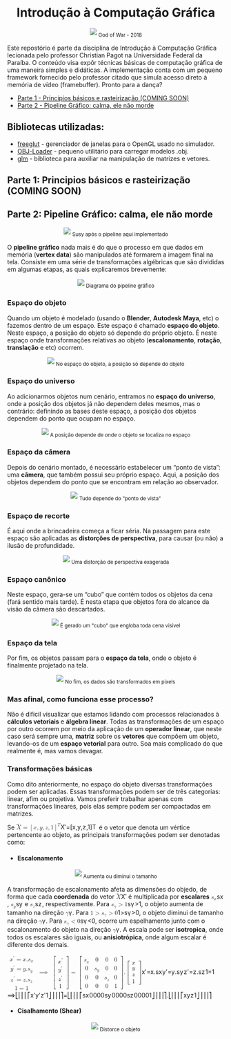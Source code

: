 <!DOCTYPE html>
<html>

<head>
  <meta charset="utf-8">
  <meta name="viewport" content="width=device-width, initial-scale=1.0">
  <title>README</title>
  <link rel="stylesheet" href="https://stackedit.io/style.css" />
</head>

<body class="stackedit">
  <div class="stackedit__html"><h1 align="center">Introdução à Computação Gráfica</h1>
<p align="center">
  <img src="https://raw.githubusercontent.com/Gabrielnero000/Computacao-Grafica/master/assets/kratossmile.jpg">
  <sub>God of War - 2018
</sub></p>
<p>Este repostório é parte da disciplina de Introdução à Computação Gráfica lecionada pelo professor Christian Pagot na Universidade Federal da Paraíba. O conteúdo visa expôr técnicas básicas de computação gráfica de uma maneira simples e didáticas. A implementação conta com um pequeno framework fornecido pelo professor citado que simula acesso direto à memória de vídeo (framebuffer). Pronto para a dança?</p>
<ul>
<li><a href="https://github.com/Gabrielnero000/Computacao-Grafica#parte-1-principios-b%C3%A1sicos-e-rasteiriza%C3%A7%C3%A3o-coming-soon">Parte 1 - Principios básicos e rasteirização (COMING SOON)</a></li>
<li><a href="https://github.com/Gabrielnero000/Computacao-Grafica#parte-2-pipeline-gr%C3%A1fico-calma-ele-n%C3%A3o-morde">Parte 2 - Pipeline Gráfico: calma, ele não morde</a></li>
</ul>
<h2 id="bibliotecas-utilizadas">Bibliotecas utilizadas:</h2>
<ul>
<li><a href="http://freeglut.sourceforge.net/">freeglut</a> - gerenciador de janelas para o OpenGL usado no simulador.</li>
<li><a href="https://github.com/Bly7/OBJ-Loader">OBJ-Loader</a> - pequeno utilitário para carregar modelos .obj.</li>
<li><a href="https://glm.g-truc.net/0.9.8/index.html">glm</a> - biblioteca para auxiliar na manipulação de matrizes e vetores.</li>
</ul>
<h2 id="parte-1-principios-básicos-e-rasteirização-coming-soon">Parte 1: Principios básicos e rasteirização (COMING SOON)</h2>
<h2 id="parte-2-pipeline-gráfico-calma-ele-não-morde">Parte 2: Pipeline Gráfico: calma, ele não morde</h2>
<p align="center">
  <img src="https://raw.githubusercontent.com/Gabrielnero000/Computacao-Grafica/master/assets/susy.png">
  <sub>Susy após o pipeline aqui implementado
</sub></p>
<p>O <strong>pipeline gráfico</strong> nada mais é do que o processo em que dados em memória (<strong>vertex data</strong>) são manipulados até formarem a imagem final na tela. Consiste em uma série de transformações algébricas  que são divididas em algumas etapas, as quais explicaremos brevemente:</p>
<p align="center">
  <img src="https://raw.githubusercontent.com/Gabrielnero000/Computacao-Grafica/master/assets/pipeline.jpeg">
  <sub>Diagrama do pipeline gráfico
</sub></p>
<h3 id="espaço-do-objeto">Espaço do objeto</h3>
<p>Quando um objeto é modelado (usando  o <strong>Blender</strong>,  <strong>Autodesk Maya</strong>, etc) o fazemos dentro de um espaço. Este espaço é chamado <strong>espaço do objeto</strong>. Neste espaço, a posição do objeto só depende do próprio objeto. É neste espaço onde transformações relativas ao objeto (<strong>escalonamento</strong>, <strong>rotação</strong>, <strong>translação</strong> e etc) ocorrem.</p>
<p align="center">
  <img src="https://github.com/Gabrielnero000/Computacao-Grafica/blob/master/assets/object_space.png?raw=true">
  <sub>No espaço do objeto, a posição só depende do objeto
</sub></p>
<h3 id="espaço-do-universo">Espaço do universo</h3>
<p>Ao adicionarmos objetos num cenário, entramos no <strong>espaço do universo</strong>, onde a posição dos objetos já não dependem deles mesmos, mas o contrário: definindo as bases deste espaço, a posição dos objetos dependem do ponto que ocupam no espaço.</p>
<p align="center">
  <img src="https://github.com/Gabrielnero000/Computacao-Grafica/blob/master/assets/universe_space.png?raw=true">
  <sub>A posição depende de onde o objeto se localiza no espaço
</sub></p>
<h3 id="espaço-da-câmera">Espaço da câmera</h3>
<p>Depois do cenário montado, é necessário estabelecer um “ponto de vista”: uma <strong>câmera</strong>, que também possui seu próprio espaço. Aqui, a posição dos objetos dependem do ponto que se encontram em relação ao observador.</p>
<p align="center">
  <img src="https://github.com/Gabrielnero000/Computacao-Grafica/blob/master/assets/camera_space.png?raw=true">
  <sub>Tudo depende do "ponto de vista"
</sub></p>
<h3 id="espaço-de-recorte">Espaço de recorte</h3>
<p>É aqui onde a brincadeira começa a ficar séria. Na passagem para este espaço são aplicadas as <strong>distorções de perspectiva</strong>, para causar (ou não) a ilusão de profundidade.</p>
<p align="center">
  <img src="https://github.com/Gabrielnero000/Computacao-Grafica/blob/master/assets/clipping_space.png?raw=true">
  <sub>Uma distorção de perspectiva exagerada
</sub></p>
<h3 id="espaço-canônico">Espaço canônico</h3>
<p>Neste espaço, gera-se um “cubo” que contém todos os objetos da cena (fará sentido mais tarde). É nesta etapa que objetos fora do alcance da visão da câmera são descartados.</p>
<p align="center">
  <img src="https://github.com/Gabrielnero000/Computacao-Grafica/blob/master/assets/cannonic_space.png?raw=true">
  <sub>É gerado um "cubo" que engloba toda cena visível
</sub></p>
<h3 id="espaço-da-tela">Espaço da tela</h3>
<p>Por fim, os objetos passam para o <strong>espaço da tela</strong>, onde o objeto é finalmente projetado na tela.</p>
<p align="center">
  <img src="https://github.com/Gabrielnero000/Computacao-Grafica/blob/master/assets/screen_space.png?raw=true">
  <sub>No fim, os dados são transformados em pixels
</sub></p>
<h3 id="mas-afinal-como-funciona-esse-processo">Mas afinal, como funciona esse processo?</h3>
<p>Não é difícil visualizar que estamos lidando com processos relacionados à <strong>cálculos vetoriais</strong> e <strong>álgebra linear</strong>. Todas as transformações de um espaço por outro ocorrem por meio da aplicação de um <strong>operador linear</strong>, que neste caso será sempre uma, <strong>matriz</strong> sobre os <strong>vetores</strong> que compõem um objeto, levando-os de um <strong>espaço vetorial</strong> para outro. Soa mais complicado do que realmente é, mas vamos devagar.</p>
<h3 id="transformações-básicas">Transformações básicas</h3>
<p>Como dito anteriormente, no espaço do objeto diversas transformações podem ser aplicadas. Essas transformações podem ser de três categorias: linear, afim ou projetiva. Vamos preferir trabalhar apenas com transformações lineares, pois elas sempre podem ser compactadas em matrizes.</p>
<p>Se <span class="katex--inline"><span class="katex"><span class="katex-mathml"><math><semantics><mrow><mover accent="true"><mrow><mi>X</mi></mrow><mo>⃗</mo></mover><mo>=</mo><msup><mrow><mo fence="true">[</mo><mi>x</mi><mo separator="true">,</mo><mi>y</mi><mo separator="true">,</mo><mi>z</mi><mo separator="true">,</mo><mn>1</mn><mo fence="true">]</mo></mrow><mi>T</mi></msup></mrow><annotation encoding="application/x-tex">\vec{X} = \left[x, y, z, 1 \right]^T</annotation></semantics></math></span><span class="katex-html" aria-hidden="true"><span class="strut" style="height: 0.981231em;"></span><span class="strut bottom" style="height: 1.23123em; vertical-align: -0.25em;"></span><span class="base"><span class="mord accent"><span class="vlist-t"><span class="vlist-r"><span class="vlist" style="height: 0.96677em;"><span class="" style="top: -3em;"><span class="pstrut" style="height: 3em;"></span><span class="mord"><span class="mord mathit" style="margin-right: 0.07847em;">X</span></span></span><span class="" style="top: -3.25233em;"><span class="pstrut" style="height: 3em;"></span><span class="accent-body accent-vec" style="margin-left: 0.16668em;"><span class="">⃗</span></span></span></span></span></span></span><span class="mrel">=</span><span class="minner"><span class="minner"><span class="mopen delimcenter" style="top: 0em;">[</span><span class="mord mathit">x</span><span class="mpunct">,</span><span class="mord mathit" style="margin-right: 0.03588em;">y</span><span class="mpunct">,</span><span class="mord mathit" style="margin-right: 0.04398em;">z</span><span class="mpunct">,</span><span class="mord mathrm">1</span><span class="mclose delimcenter" style="top: 0em;">]</span></span><span class="msupsub"><span class="vlist-t"><span class="vlist-r"><span class="vlist" style="height: 0.981231em;"><span class="" style="top: -3.2029em; margin-right: 0.05em;"><span class="pstrut" style="height: 2.7em;"></span><span class="sizing reset-size6 size3 mtight"><span class="mord mathit mtight" style="margin-right: 0.13889em;">T</span></span></span></span></span></span></span></span></span></span></span></span> é o vetor que denota um vértice pertencente ao objeto, as principais transformações podem ser denotadas como:</p>
<ul>
<li>
<h4 id="escalonamento">Escalonamento</h4>
</li>
</ul>
<p align="center">
  <img src="placeholder">
  <sub>Aumenta ou diminui o tamanho
</sub></p>
<p>A transformação de escalonamento afeta as dimensões do objedo, de forma que cada <strong>coordenada</strong> do vetor <span class="katex--inline"><span class="katex"><span class="katex-mathml"><math><semantics><mrow><mover accent="true"><mrow><mi>X</mi></mrow><mo>⃗</mo></mover></mrow><annotation encoding="application/x-tex">\vec{X}</annotation></semantics></math></span><span class="katex-html" aria-hidden="true"><span class="strut" style="height: 0.96677em;"></span><span class="strut bottom" style="height: 0.96677em; vertical-align: 0em;"></span><span class="base"><span class="mord accent"><span class="vlist-t"><span class="vlist-r"><span class="vlist" style="height: 0.96677em;"><span class="" style="top: -3em;"><span class="pstrut" style="height: 3em;"></span><span class="mord"><span class="mord mathit" style="margin-right: 0.07847em;">X</span></span></span><span class="" style="top: -3.25233em;"><span class="pstrut" style="height: 3em;"></span><span class="accent-body accent-vec" style="margin-left: 0.16668em;"><span class="">⃗</span></span></span></span></span></span></span></span></span></span></span> é multiplicada por <strong>escalares</strong> <span class="katex--inline"><span class="katex"><span class="katex-mathml"><math><semantics><mrow><msub><mi>s</mi><mi>x</mi></msub></mrow><annotation encoding="application/x-tex">s_x</annotation></semantics></math></span><span class="katex-html" aria-hidden="true"><span class="strut" style="height: 0.43056em;"></span><span class="strut bottom" style="height: 0.58056em; vertical-align: -0.15em;"></span><span class="base"><span class="mord"><span class="mord mathit">s</span><span class="msupsub"><span class="vlist-t vlist-t2"><span class="vlist-r"><span class="vlist" style="height: 0.151392em;"><span class="" style="top: -2.55em; margin-left: 0em; margin-right: 0.05em;"><span class="pstrut" style="height: 2.7em;"></span><span class="sizing reset-size6 size3 mtight"><span class="mord mathit mtight">x</span></span></span></span><span class="vlist-s">​</span></span><span class="vlist-r"><span class="vlist" style="height: 0.15em;"></span></span></span></span></span></span></span></span></span>, <span class="katex--inline"><span class="katex"><span class="katex-mathml"><math><semantics><mrow><msub><mi>s</mi><mi>y</mi></msub></mrow><annotation encoding="application/x-tex">s_y</annotation></semantics></math></span><span class="katex-html" aria-hidden="true"><span class="strut" style="height: 0.43056em;"></span><span class="strut bottom" style="height: 0.716668em; vertical-align: -0.286108em;"></span><span class="base"><span class="mord"><span class="mord mathit">s</span><span class="msupsub"><span class="vlist-t vlist-t2"><span class="vlist-r"><span class="vlist" style="height: 0.151392em;"><span class="" style="top: -2.55em; margin-left: 0em; margin-right: 0.05em;"><span class="pstrut" style="height: 2.7em;"></span><span class="sizing reset-size6 size3 mtight"><span class="mord mathit mtight" style="margin-right: 0.03588em;">y</span></span></span></span><span class="vlist-s">​</span></span><span class="vlist-r"><span class="vlist" style="height: 0.286108em;"></span></span></span></span></span></span></span></span></span> e <span class="katex--inline"><span class="katex"><span class="katex-mathml"><math><semantics><mrow><msub><mi>s</mi><mi>z</mi></msub></mrow><annotation encoding="application/x-tex">s_z</annotation></semantics></math></span><span class="katex-html" aria-hidden="true"><span class="strut" style="height: 0.43056em;"></span><span class="strut bottom" style="height: 0.58056em; vertical-align: -0.15em;"></span><span class="base"><span class="mord"><span class="mord mathit">s</span><span class="msupsub"><span class="vlist-t vlist-t2"><span class="vlist-r"><span class="vlist" style="height: 0.151392em;"><span class="" style="top: -2.55em; margin-left: 0em; margin-right: 0.05em;"><span class="pstrut" style="height: 2.7em;"></span><span class="sizing reset-size6 size3 mtight"><span class="mord mathit mtight" style="margin-right: 0.04398em;">z</span></span></span></span><span class="vlist-s">​</span></span><span class="vlist-r"><span class="vlist" style="height: 0.15em;"></span></span></span></span></span></span></span></span></span>, respectivamente. Para  <span class="katex--inline"><span class="katex"><span class="katex-mathml"><math><semantics><mrow><msub><mi>s</mi><mi>γ</mi></msub><mo>&gt;</mo><mn>1</mn></mrow><annotation encoding="application/x-tex">s_\gamma &gt; 1</annotation></semantics></math></span><span class="katex-html" aria-hidden="true"><span class="strut" style="height: 0.64444em;"></span><span class="strut bottom" style="height: 0.930548em; vertical-align: -0.286108em;"></span><span class="base"><span class="mord"><span class="mord mathit">s</span><span class="msupsub"><span class="vlist-t vlist-t2"><span class="vlist-r"><span class="vlist" style="height: 0.151392em;"><span class="" style="top: -2.55em; margin-left: 0em; margin-right: 0.05em;"><span class="pstrut" style="height: 2.7em;"></span><span class="sizing reset-size6 size3 mtight"><span class="mord mathit mtight" style="margin-right: 0.05556em;">γ</span></span></span></span><span class="vlist-s">​</span></span><span class="vlist-r"><span class="vlist" style="height: 0.286108em;"></span></span></span></span></span><span class="mrel">&gt;</span><span class="mord mathrm">1</span></span></span></span></span>, o objeto aumenta de tamanho na direção  <span class="katex--inline"><span class="katex"><span class="katex-mathml"><math><semantics><mrow><mi>γ</mi></mrow><annotation encoding="application/x-tex">\gamma</annotation></semantics></math></span><span class="katex-html" aria-hidden="true"><span class="strut" style="height: 0.43056em;"></span><span class="strut bottom" style="height: 0.625em; vertical-align: -0.19444em;"></span><span class="base"><span class="mord mathit" style="margin-right: 0.05556em;">γ</span></span></span></span></span>.  Para <span class="katex--inline"><span class="katex"><span class="katex-mathml"><math><semantics><mrow><mn>1</mn><mo>&gt;</mo><msub><mi>s</mi><mi>γ</mi></msub><mo>&gt;</mo><mn>0</mn></mrow><annotation encoding="application/x-tex">1 &gt; s_\gamma &gt; 0</annotation></semantics></math></span><span class="katex-html" aria-hidden="true"><span class="strut" style="height: 0.64444em;"></span><span class="strut bottom" style="height: 0.930548em; vertical-align: -0.286108em;"></span><span class="base"><span class="mord mathrm">1</span><span class="mrel">&gt;</span><span class="mord"><span class="mord mathit">s</span><span class="msupsub"><span class="vlist-t vlist-t2"><span class="vlist-r"><span class="vlist" style="height: 0.151392em;"><span class="" style="top: -2.55em; margin-left: 0em; margin-right: 0.05em;"><span class="pstrut" style="height: 2.7em;"></span><span class="sizing reset-size6 size3 mtight"><span class="mord mathit mtight" style="margin-right: 0.05556em;">γ</span></span></span></span><span class="vlist-s">​</span></span><span class="vlist-r"><span class="vlist" style="height: 0.286108em;"></span></span></span></span></span><span class="mrel">&gt;</span><span class="mord mathrm">0</span></span></span></span></span>, o objeto diminui de tamanho na direção <span class="katex--inline"><span class="katex"><span class="katex-mathml"><math><semantics><mrow><mi>γ</mi></mrow><annotation encoding="application/x-tex">\gamma</annotation></semantics></math></span><span class="katex-html" aria-hidden="true"><span class="strut" style="height: 0.43056em;"></span><span class="strut bottom" style="height: 0.625em; vertical-align: -0.19444em;"></span><span class="base"><span class="mord mathit" style="margin-right: 0.05556em;">γ</span></span></span></span></span>. Para <span class="katex--inline"><span class="katex"><span class="katex-mathml"><math><semantics><mrow><msub><mi>s</mi><mi>γ</mi></msub><mo>&lt;</mo><mn>0</mn></mrow><annotation encoding="application/x-tex">s_\gamma &lt; 0</annotation></semantics></math></span><span class="katex-html" aria-hidden="true"><span class="strut" style="height: 0.64444em;"></span><span class="strut bottom" style="height: 0.930548em; vertical-align: -0.286108em;"></span><span class="base"><span class="mord"><span class="mord mathit">s</span><span class="msupsub"><span class="vlist-t vlist-t2"><span class="vlist-r"><span class="vlist" style="height: 0.151392em;"><span class="" style="top: -2.55em; margin-left: 0em; margin-right: 0.05em;"><span class="pstrut" style="height: 2.7em;"></span><span class="sizing reset-size6 size3 mtight"><span class="mord mathit mtight" style="margin-right: 0.05556em;">γ</span></span></span></span><span class="vlist-s">​</span></span><span class="vlist-r"><span class="vlist" style="height: 0.286108em;"></span></span></span></span></span><span class="mrel">&lt;</span><span class="mord mathrm">0</span></span></span></span></span>, ocorre um espelhamento junto com o escalonamento do objeto na direção <span class="katex--inline"><span class="katex"><span class="katex-mathml"><math><semantics><mrow><mi>γ</mi></mrow><annotation encoding="application/x-tex">\gamma</annotation></semantics></math></span><span class="katex-html" aria-hidden="true"><span class="strut" style="height: 0.43056em;"></span><span class="strut bottom" style="height: 0.625em; vertical-align: -0.19444em;"></span><span class="base"><span class="mord mathit" style="margin-right: 0.05556em;">γ</span></span></span></span></span>. A escala pode ser <strong>isotropica</strong>, onde todos os escalares são iguais, ou <strong>anisiotrópica</strong>, onde algum escalar é diferente dos demais.</p>
<p><span class="katex--inline"><span class="katex"><span class="katex-mathml"><math><semantics><mrow><mtable><mtr><mtd><mstyle scriptlevel="0" displaystyle="false"><mrow><msup><mi>x</mi><mo mathvariant="normal">′</mo></msup><mo>=</mo><mi>x</mi><mi mathvariant="normal">.</mi><msub><mi>s</mi><mi>x</mi></msub></mrow></mstyle></mtd></mtr><mtr><mtd><mstyle scriptlevel="0" displaystyle="false"><mrow><msup><mi>y</mi><mo mathvariant="normal">′</mo></msup><mo>=</mo><mi>y</mi><mi mathvariant="normal">.</mi><msub><mi>s</mi><mi>y</mi></msub></mrow></mstyle></mtd></mtr><mtr><mtd><mstyle scriptlevel="0" displaystyle="false"><mrow><msup><mi>z</mi><mo mathvariant="normal">′</mo></msup><mo>=</mo><mi>z</mi><mi mathvariant="normal">.</mi><msub><mi>s</mi><mi>z</mi></msub></mrow></mstyle></mtd></mtr><mtr><mtd><mstyle scriptlevel="0" displaystyle="false"><mrow><mn>1</mn><mo>=</mo><mn>1</mn></mrow></mstyle></mtd></mtr></mtable><mspace width="0.277778em"></mspace><mo>⟹</mo><mspace width="0.277778em"></mspace><mrow><mo fence="true">[</mo><mtable><mtr><mtd><mstyle scriptlevel="0" displaystyle="false"><mrow><msup><mi>x</mi><mo mathvariant="normal">′</mo></msup></mrow></mstyle></mtd></mtr><mtr><mtd><mstyle scriptlevel="0" displaystyle="false"><mrow><msup><mi>y</mi><mo mathvariant="normal">′</mo></msup></mrow></mstyle></mtd></mtr><mtr><mtd><mstyle scriptlevel="0" displaystyle="false"><mrow><msup><mi>z</mi><mo mathvariant="normal">′</mo></msup></mrow></mstyle></mtd></mtr><mtr><mtd><mstyle scriptlevel="0" displaystyle="false"><mrow><mn>1</mn></mrow></mstyle></mtd></mtr></mtable><mo fence="true">]</mo></mrow><mo>=</mo><mrow><mo fence="true">[</mo><mtable><mtr><mtd><mstyle scriptlevel="0" displaystyle="false"><mrow><msub><mi>s</mi><mi>x</mi></msub></mrow></mstyle></mtd><mtd><mstyle scriptlevel="0" displaystyle="false"><mrow><mn>0</mn></mrow></mstyle></mtd><mtd><mstyle scriptlevel="0" displaystyle="false"><mrow><mn>0</mn></mrow></mstyle></mtd><mtd><mstyle scriptlevel="0" displaystyle="false"><mrow><mn>0</mn></mrow></mstyle></mtd></mtr><mtr><mtd><mstyle scriptlevel="0" displaystyle="false"><mrow><mn>0</mn></mrow></mstyle></mtd><mtd><mstyle scriptlevel="0" displaystyle="false"><mrow><msub><mi>s</mi><mi>y</mi></msub></mrow></mstyle></mtd><mtd><mstyle scriptlevel="0" displaystyle="false"><mrow><mn>0</mn></mrow></mstyle></mtd><mtd><mstyle scriptlevel="0" displaystyle="false"><mrow><mn>0</mn></mrow></mstyle></mtd></mtr><mtr><mtd><mstyle scriptlevel="0" displaystyle="false"><mrow><mn>0</mn></mrow></mstyle></mtd><mtd><mstyle scriptlevel="0" displaystyle="false"><mrow><mn>0</mn></mrow></mstyle></mtd><mtd><mstyle scriptlevel="0" displaystyle="false"><mrow><msub><mi>s</mi><mi>z</mi></msub></mrow></mstyle></mtd><mtd><mstyle scriptlevel="0" displaystyle="false"><mrow><mn>0</mn></mrow></mstyle></mtd></mtr><mtr><mtd><mstyle scriptlevel="0" displaystyle="false"><mrow><mn>0</mn></mrow></mstyle></mtd><mtd><mstyle scriptlevel="0" displaystyle="false"><mrow><mn>0</mn></mrow></mstyle></mtd><mtd><mstyle scriptlevel="0" displaystyle="false"><mrow><mn>0</mn></mrow></mstyle></mtd><mtd><mstyle scriptlevel="0" displaystyle="false"><mrow><mn>1</mn></mrow></mstyle></mtd></mtr></mtable><mo fence="true">]</mo></mrow><mi mathvariant="normal">.</mi><mrow><mo fence="true">[</mo><mtable><mtr><mtd><mstyle scriptlevel="0" displaystyle="false"><mrow><mi>x</mi></mrow></mstyle></mtd></mtr><mtr><mtd><mstyle scriptlevel="0" displaystyle="false"><mrow><mi>y</mi></mrow></mstyle></mtd></mtr><mtr><mtd><mstyle scriptlevel="0" displaystyle="false"><mrow><mi>z</mi></mrow></mstyle></mtd></mtr><mtr><mtd><mstyle scriptlevel="0" displaystyle="false"><mrow><mn>1</mn></mrow></mstyle></mtd></mtr></mtable><mo fence="true">]</mo></mrow></mrow><annotation encoding="application/x-tex">\begin{matrix} x'=x.s_x \\[0.3em] y'=y.s_y \\[0.3em] z'=z.s_z \\[0.3em] 1 = 1
\end{matrix} \implies
\begin{bmatrix} x'\\[0.3em] y' \\[0.3em] z' \\[0.3em] 1\end{bmatrix}=
\begin{bmatrix} s_x  &amp; 0 &amp; 0  &amp; 0\\[0.3em]
							0 &amp; s_y &amp; 0  &amp; 0\\[0.3em]
							0 &amp; 0 &amp; s_z  &amp; 0\\[0.3em]
							0 &amp; 0 &amp; 0  &amp; 1\end{bmatrix}
.\begin{bmatrix} x\\[0.3em] y\\[0.3em] z\\[0.3em] 1\end{bmatrix}</annotation></semantics></math></span><span class="katex-html" aria-hidden="true"><span class="strut" style="height: 3.1em;"></span><span class="strut bottom" style="height: 5.7em; vertical-align: -2.6em;"></span><span class="base"><span class="mord"><span class="mtable"><span class="col-align-c"><span class="vlist-t vlist-t2"><span class="vlist-r"><span class="vlist" style="height: 3.1em;"><span class="" style="top: -5.26em;"><span class="pstrut" style="height: 3em;"></span><span class="mord"><span class="mord"><span class="mord mathit">x</span><span class="msupsub"><span class="vlist-t"><span class="vlist-r"><span class="vlist" style="height: 0.751892em;"><span class="" style="top: -3.063em; margin-right: 0.05em;"><span class="pstrut" style="height: 2.7em;"></span><span class="sizing reset-size6 size3 mtight"><span class="mord mtight"><span class="mord mathrm mtight">′</span></span></span></span></span></span></span></span></span><span class="mrel">=</span><span class="mord mathit">x</span><span class="mord mathrm">.</span><span class="mord"><span class="mord mathit">s</span><span class="msupsub"><span class="vlist-t vlist-t2"><span class="vlist-r"><span class="vlist" style="height: 0.151392em;"><span class="" style="top: -2.55em; margin-left: 0em; margin-right: 0.05em;"><span class="pstrut" style="height: 2.7em;"></span><span class="sizing reset-size6 size3 mtight"><span class="mord mathit mtight">x</span></span></span></span><span class="vlist-s">​</span></span><span class="vlist-r"><span class="vlist" style="height: 0.15em;"></span></span></span></span></span></span></span><span class="" style="top: -3.76em;"><span class="pstrut" style="height: 3em;"></span><span class="mord"><span class="mord"><span class="mord mathit" style="margin-right: 0.03588em;">y</span><span class="msupsub"><span class="vlist-t"><span class="vlist-r"><span class="vlist" style="height: 0.751892em;"><span class="" style="top: -3.063em; margin-right: 0.05em;"><span class="pstrut" style="height: 2.7em;"></span><span class="sizing reset-size6 size3 mtight"><span class="mord mtight"><span class="mord mathrm mtight">′</span></span></span></span></span></span></span></span></span><span class="mrel">=</span><span class="mord mathit" style="margin-right: 0.03588em;">y</span><span class="mord mathrm">.</span><span class="mord"><span class="mord mathit">s</span><span class="msupsub"><span class="vlist-t vlist-t2"><span class="vlist-r"><span class="vlist" style="height: 0.151392em;"><span class="" style="top: -2.55em; margin-left: 0em; margin-right: 0.05em;"><span class="pstrut" style="height: 2.7em;"></span><span class="sizing reset-size6 size3 mtight"><span class="mord mathit mtight" style="margin-right: 0.03588em;">y</span></span></span></span><span class="vlist-s">​</span></span><span class="vlist-r"><span class="vlist" style="height: 0.286108em;"></span></span></span></span></span></span></span><span class="" style="top: -2.26em;"><span class="pstrut" style="height: 3em;"></span><span class="mord"><span class="mord"><span class="mord mathit" style="margin-right: 0.04398em;">z</span><span class="msupsub"><span class="vlist-t"><span class="vlist-r"><span class="vlist" style="height: 0.751892em;"><span class="" style="top: -3.063em; margin-right: 0.05em;"><span class="pstrut" style="height: 2.7em;"></span><span class="sizing reset-size6 size3 mtight"><span class="mord mtight"><span class="mord mathrm mtight">′</span></span></span></span></span></span></span></span></span><span class="mrel">=</span><span class="mord mathit" style="margin-right: 0.04398em;">z</span><span class="mord mathrm">.</span><span class="mord"><span class="mord mathit">s</span><span class="msupsub"><span class="vlist-t vlist-t2"><span class="vlist-r"><span class="vlist" style="height: 0.151392em;"><span class="" style="top: -2.55em; margin-left: 0em; margin-right: 0.05em;"><span class="pstrut" style="height: 2.7em;"></span><span class="sizing reset-size6 size3 mtight"><span class="mord mathit mtight" style="margin-right: 0.04398em;">z</span></span></span></span><span class="vlist-s">​</span></span><span class="vlist-r"><span class="vlist" style="height: 0.15em;"></span></span></span></span></span></span></span><span class="" style="top: -0.76em;"><span class="pstrut" style="height: 3em;"></span><span class="mord"><span class="mord mathrm">1</span><span class="mrel">=</span><span class="mord mathrm">1</span></span></span></span><span class="vlist-s">​</span></span><span class="vlist-r"><span class="vlist" style="height: 2.6em;"></span></span></span></span></span></span><span class="mrel"><span class="mspace thickspace"></span><span class="mrel">⟹</span></span><span class="minner"><span class="mspace thickspace"></span><span class="mopen"><span class="delimsizing mult"><span class="vlist-t vlist-t2"><span class="vlist-r"><span class="vlist" style="height: 2.95301em;"><span class="" style="top: -1.34999em;"><span class="pstrut" style="height: 3.155em;"></span><span class="delimsizinginner delim-size4"><span class="">⎣</span></span></span><span class="" style="top: -2.50499em;"><span class="pstrut" style="height: 3.155em;"></span><span class="delimsizinginner delim-size4"><span class="">⎢</span></span></span><span class="" style="top: -3.10599em;"><span class="pstrut" style="height: 3.155em;"></span><span class="delimsizinginner delim-size4"><span class="">⎢</span></span></span><span class="" style="top: -3.70699em;"><span class="pstrut" style="height: 3.155em;"></span><span class="delimsizinginner delim-size4"><span class="">⎢</span></span></span><span class="" style="top: -4.95301em;"><span class="pstrut" style="height: 3.155em;"></span><span class="delimsizinginner delim-size4"><span class="">⎡</span></span></span></span><span class="vlist-s">​</span></span><span class="vlist-r"><span class="vlist" style="height: 2.45003em;"></span></span></span></span></span><span class="mord"><span class="mtable"><span class="col-align-c"><span class="vlist-t vlist-t2"><span class="vlist-r"><span class="vlist" style="height: 3.1em;"><span class="" style="top: -5.26em;"><span class="pstrut" style="height: 3em;"></span><span class="mord"><span class="mord"><span class="mord mathit">x</span><span class="msupsub"><span class="vlist-t"><span class="vlist-r"><span class="vlist" style="height: 0.751892em;"><span class="" style="top: -3.063em; margin-right: 0.05em;"><span class="pstrut" style="height: 2.7em;"></span><span class="sizing reset-size6 size3 mtight"><span class="mord mtight"><span class="mord mathrm mtight">′</span></span></span></span></span></span></span></span></span></span></span><span class="" style="top: -3.76em;"><span class="pstrut" style="height: 3em;"></span><span class="mord"><span class="mord"><span class="mord mathit" style="margin-right: 0.03588em;">y</span><span class="msupsub"><span class="vlist-t"><span class="vlist-r"><span class="vlist" style="height: 0.751892em;"><span class="" style="top: -3.063em; margin-right: 0.05em;"><span class="pstrut" style="height: 2.7em;"></span><span class="sizing reset-size6 size3 mtight"><span class="mord mtight"><span class="mord mathrm mtight">′</span></span></span></span></span></span></span></span></span></span></span><span class="" style="top: -2.26em;"><span class="pstrut" style="height: 3em;"></span><span class="mord"><span class="mord"><span class="mord mathit" style="margin-right: 0.04398em;">z</span><span class="msupsub"><span class="vlist-t"><span class="vlist-r"><span class="vlist" style="height: 0.751892em;"><span class="" style="top: -3.063em; margin-right: 0.05em;"><span class="pstrut" style="height: 2.7em;"></span><span class="sizing reset-size6 size3 mtight"><span class="mord mtight"><span class="mord mathrm mtight">′</span></span></span></span></span></span></span></span></span></span></span><span class="" style="top: -0.76em;"><span class="pstrut" style="height: 3em;"></span><span class="mord"><span class="mord mathrm">1</span></span></span></span><span class="vlist-s">​</span></span><span class="vlist-r"><span class="vlist" style="height: 2.6em;"></span></span></span></span></span></span><span class="mclose"><span class="delimsizing mult"><span class="vlist-t vlist-t2"><span class="vlist-r"><span class="vlist" style="height: 2.95301em;"><span class="" style="top: -1.34999em;"><span class="pstrut" style="height: 3.155em;"></span><span class="delimsizinginner delim-size4"><span class="">⎦</span></span></span><span class="" style="top: -2.50499em;"><span class="pstrut" style="height: 3.155em;"></span><span class="delimsizinginner delim-size4"><span class="">⎥</span></span></span><span class="" style="top: -3.10599em;"><span class="pstrut" style="height: 3.155em;"></span><span class="delimsizinginner delim-size4"><span class="">⎥</span></span></span><span class="" style="top: -3.70699em;"><span class="pstrut" style="height: 3.155em;"></span><span class="delimsizinginner delim-size4"><span class="">⎥</span></span></span><span class="" style="top: -4.95301em;"><span class="pstrut" style="height: 3.155em;"></span><span class="delimsizinginner delim-size4"><span class="">⎤</span></span></span></span><span class="vlist-s">​</span></span><span class="vlist-r"><span class="vlist" style="height: 2.45003em;"></span></span></span></span></span></span><span class="mrel">=</span><span class="minner"><span class="mopen"><span class="delimsizing mult"><span class="vlist-t vlist-t2"><span class="vlist-r"><span class="vlist" style="height: 2.95301em;"><span class="" style="top: -1.34999em;"><span class="pstrut" style="height: 3.155em;"></span><span class="delimsizinginner delim-size4"><span class="">⎣</span></span></span><span class="" style="top: -2.50499em;"><span class="pstrut" style="height: 3.155em;"></span><span class="delimsizinginner delim-size4"><span class="">⎢</span></span></span><span class="" style="top: -3.10599em;"><span class="pstrut" style="height: 3.155em;"></span><span class="delimsizinginner delim-size4"><span class="">⎢</span></span></span><span class="" style="top: -3.70699em;"><span class="pstrut" style="height: 3.155em;"></span><span class="delimsizinginner delim-size4"><span class="">⎢</span></span></span><span class="" style="top: -4.95301em;"><span class="pstrut" style="height: 3.155em;"></span><span class="delimsizinginner delim-size4"><span class="">⎡</span></span></span></span><span class="vlist-s">​</span></span><span class="vlist-r"><span class="vlist" style="height: 2.45003em;"></span></span></span></span></span><span class="mord"><span class="mtable"><span class="col-align-c"><span class="vlist-t vlist-t2"><span class="vlist-r"><span class="vlist" style="height: 3.1em;"><span class="" style="top: -5.26em;"><span class="pstrut" style="height: 3em;"></span><span class="mord"><span class="mord"><span class="mord mathit">s</span><span class="msupsub"><span class="vlist-t vlist-t2"><span class="vlist-r"><span class="vlist" style="height: 0.151392em;"><span class="" style="top: -2.55em; margin-left: 0em; margin-right: 0.05em;"><span class="pstrut" style="height: 2.7em;"></span><span class="sizing reset-size6 size3 mtight"><span class="mord mathit mtight">x</span></span></span></span><span class="vlist-s">​</span></span><span class="vlist-r"><span class="vlist" style="height: 0.15em;"></span></span></span></span></span></span></span><span class="" style="top: -3.76em;"><span class="pstrut" style="height: 3em;"></span><span class="mord"><span class="mord mathrm">0</span></span></span><span class="" style="top: -2.26em;"><span class="pstrut" style="height: 3em;"></span><span class="mord"><span class="mord mathrm">0</span></span></span><span class="" style="top: -0.76em;"><span class="pstrut" style="height: 3em;"></span><span class="mord"><span class="mord mathrm">0</span></span></span></span><span class="vlist-s">​</span></span><span class="vlist-r"><span class="vlist" style="height: 2.6em;"></span></span></span></span><span class="arraycolsep" style="width: 0.5em;"></span><span class="arraycolsep" style="width: 0.5em;"></span><span class="col-align-c"><span class="vlist-t vlist-t2"><span class="vlist-r"><span class="vlist" style="height: 3.1em;"><span class="" style="top: -5.26em;"><span class="pstrut" style="height: 3em;"></span><span class="mord"><span class="mord mathrm">0</span></span></span><span class="" style="top: -3.76em;"><span class="pstrut" style="height: 3em;"></span><span class="mord"><span class="mord"><span class="mord mathit">s</span><span class="msupsub"><span class="vlist-t vlist-t2"><span class="vlist-r"><span class="vlist" style="height: 0.151392em;"><span class="" style="top: -2.55em; margin-left: 0em; margin-right: 0.05em;"><span class="pstrut" style="height: 2.7em;"></span><span class="sizing reset-size6 size3 mtight"><span class="mord mathit mtight" style="margin-right: 0.03588em;">y</span></span></span></span><span class="vlist-s">​</span></span><span class="vlist-r"><span class="vlist" style="height: 0.286108em;"></span></span></span></span></span></span></span><span class="" style="top: -2.26em;"><span class="pstrut" style="height: 3em;"></span><span class="mord"><span class="mord mathrm">0</span></span></span><span class="" style="top: -0.76em;"><span class="pstrut" style="height: 3em;"></span><span class="mord"><span class="mord mathrm">0</span></span></span></span><span class="vlist-s">​</span></span><span class="vlist-r"><span class="vlist" style="height: 2.6em;"></span></span></span></span><span class="arraycolsep" style="width: 0.5em;"></span><span class="arraycolsep" style="width: 0.5em;"></span><span class="col-align-c"><span class="vlist-t vlist-t2"><span class="vlist-r"><span class="vlist" style="height: 3.1em;"><span class="" style="top: -5.26em;"><span class="pstrut" style="height: 3em;"></span><span class="mord"><span class="mord mathrm">0</span></span></span><span class="" style="top: -3.76em;"><span class="pstrut" style="height: 3em;"></span><span class="mord"><span class="mord mathrm">0</span></span></span><span class="" style="top: -2.26em;"><span class="pstrut" style="height: 3em;"></span><span class="mord"><span class="mord"><span class="mord mathit">s</span><span class="msupsub"><span class="vlist-t vlist-t2"><span class="vlist-r"><span class="vlist" style="height: 0.151392em;"><span class="" style="top: -2.55em; margin-left: 0em; margin-right: 0.05em;"><span class="pstrut" style="height: 2.7em;"></span><span class="sizing reset-size6 size3 mtight"><span class="mord mathit mtight" style="margin-right: 0.04398em;">z</span></span></span></span><span class="vlist-s">​</span></span><span class="vlist-r"><span class="vlist" style="height: 0.15em;"></span></span></span></span></span></span></span><span class="" style="top: -0.76em;"><span class="pstrut" style="height: 3em;"></span><span class="mord"><span class="mord mathrm">0</span></span></span></span><span class="vlist-s">​</span></span><span class="vlist-r"><span class="vlist" style="height: 2.6em;"></span></span></span></span><span class="arraycolsep" style="width: 0.5em;"></span><span class="arraycolsep" style="width: 0.5em;"></span><span class="col-align-c"><span class="vlist-t vlist-t2"><span class="vlist-r"><span class="vlist" style="height: 3.1em;"><span class="" style="top: -5.26em;"><span class="pstrut" style="height: 3em;"></span><span class="mord"><span class="mord mathrm">0</span></span></span><span class="" style="top: -3.76em;"><span class="pstrut" style="height: 3em;"></span><span class="mord"><span class="mord mathrm">0</span></span></span><span class="" style="top: -2.26em;"><span class="pstrut" style="height: 3em;"></span><span class="mord"><span class="mord mathrm">0</span></span></span><span class="" style="top: -0.76em;"><span class="pstrut" style="height: 3em;"></span><span class="mord"><span class="mord mathrm">1</span></span></span></span><span class="vlist-s">​</span></span><span class="vlist-r"><span class="vlist" style="height: 2.6em;"></span></span></span></span></span></span><span class="mclose"><span class="delimsizing mult"><span class="vlist-t vlist-t2"><span class="vlist-r"><span class="vlist" style="height: 2.95301em;"><span class="" style="top: -1.34999em;"><span class="pstrut" style="height: 3.155em;"></span><span class="delimsizinginner delim-size4"><span class="">⎦</span></span></span><span class="" style="top: -2.50499em;"><span class="pstrut" style="height: 3.155em;"></span><span class="delimsizinginner delim-size4"><span class="">⎥</span></span></span><span class="" style="top: -3.10599em;"><span class="pstrut" style="height: 3.155em;"></span><span class="delimsizinginner delim-size4"><span class="">⎥</span></span></span><span class="" style="top: -3.70699em;"><span class="pstrut" style="height: 3.155em;"></span><span class="delimsizinginner delim-size4"><span class="">⎥</span></span></span><span class="" style="top: -4.95301em;"><span class="pstrut" style="height: 3.155em;"></span><span class="delimsizinginner delim-size4"><span class="">⎤</span></span></span></span><span class="vlist-s">​</span></span><span class="vlist-r"><span class="vlist" style="height: 2.45003em;"></span></span></span></span></span></span><span class="mord mathrm">.</span><span class="minner"><span class="mopen"><span class="delimsizing mult"><span class="vlist-t vlist-t2"><span class="vlist-r"><span class="vlist" style="height: 2.95301em;"><span class="" style="top: -1.34999em;"><span class="pstrut" style="height: 3.155em;"></span><span class="delimsizinginner delim-size4"><span class="">⎣</span></span></span><span class="" style="top: -2.50499em;"><span class="pstrut" style="height: 3.155em;"></span><span class="delimsizinginner delim-size4"><span class="">⎢</span></span></span><span class="" style="top: -3.10599em;"><span class="pstrut" style="height: 3.155em;"></span><span class="delimsizinginner delim-size4"><span class="">⎢</span></span></span><span class="" style="top: -3.70699em;"><span class="pstrut" style="height: 3.155em;"></span><span class="delimsizinginner delim-size4"><span class="">⎢</span></span></span><span class="" style="top: -4.95301em;"><span class="pstrut" style="height: 3.155em;"></span><span class="delimsizinginner delim-size4"><span class="">⎡</span></span></span></span><span class="vlist-s">​</span></span><span class="vlist-r"><span class="vlist" style="height: 2.45003em;"></span></span></span></span></span><span class="mord"><span class="mtable"><span class="col-align-c"><span class="vlist-t vlist-t2"><span class="vlist-r"><span class="vlist" style="height: 3.1em;"><span class="" style="top: -5.26em;"><span class="pstrut" style="height: 3em;"></span><span class="mord"><span class="mord mathit">x</span></span></span><span class="" style="top: -3.76em;"><span class="pstrut" style="height: 3em;"></span><span class="mord"><span class="mord mathit" style="margin-right: 0.03588em;">y</span></span></span><span class="" style="top: -2.26em;"><span class="pstrut" style="height: 3em;"></span><span class="mord"><span class="mord mathit" style="margin-right: 0.04398em;">z</span></span></span><span class="" style="top: -0.76em;"><span class="pstrut" style="height: 3em;"></span><span class="mord"><span class="mord mathrm">1</span></span></span></span><span class="vlist-s">​</span></span><span class="vlist-r"><span class="vlist" style="height: 2.6em;"></span></span></span></span></span></span><span class="mclose"><span class="delimsizing mult"><span class="vlist-t vlist-t2"><span class="vlist-r"><span class="vlist" style="height: 2.95301em;"><span class="" style="top: -1.34999em;"><span class="pstrut" style="height: 3.155em;"></span><span class="delimsizinginner delim-size4"><span class="">⎦</span></span></span><span class="" style="top: -2.50499em;"><span class="pstrut" style="height: 3.155em;"></span><span class="delimsizinginner delim-size4"><span class="">⎥</span></span></span><span class="" style="top: -3.10599em;"><span class="pstrut" style="height: 3.155em;"></span><span class="delimsizinginner delim-size4"><span class="">⎥</span></span></span><span class="" style="top: -3.70699em;"><span class="pstrut" style="height: 3.155em;"></span><span class="delimsizinginner delim-size4"><span class="">⎥</span></span></span><span class="" style="top: -4.95301em;"><span class="pstrut" style="height: 3.155em;"></span><span class="delimsizinginner delim-size4"><span class="">⎤</span></span></span></span><span class="vlist-s">​</span></span><span class="vlist-r"><span class="vlist" style="height: 2.45003em;"></span></span></span></span></span></span></span></span></span></span></p>
<ul>
<li>
<h4 id="cisalhamento-shear">Cisalhamento (Shear)</h4>
</li>
</ul>
<p align="center">
  <img src="placeholder">
  <sub>Distorce o objeto
</sub></p>
</div>
</body>

</html>
